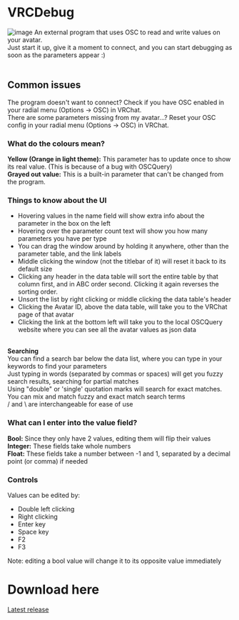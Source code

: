# VRCDebug

![image](https://github.com/fkrisi11/VRCDebugPlus/assets/26310365/736d6772-4c33-4804-9349-a4cca2545f2c)
An external program that uses OSC to read and write values on your avatar.<br>
Just start it up, give it a moment to connect, and you can start debugging as soon as the parameters appear :)
<br><br>

<h2>Common issues</h2>
The program doesn't want to connect? Check if you have OSC enabled in your radial menu (Options -> OSC) in VRChat.<br>
There are some parameters missing from my avatar...? Reset your OSC config in your radial menu (Options -> OSC) in VRChat.
<br>

<h3>What do the colours mean?</h3>
<b>Yellow (Orange in light theme):</b> This parameter has to update once to show its real value. (This is because of a bug with OSCQuery)<br>
<b>Grayed out value:</b> This is a built-in parameter that can't be changed from the program.
<br>
<h3>Things to know about the UI</h3>
<ul>
  <li>
    Hovering values in the name field will show extra info about the parameter in the box on the left
  </li>
  <li>
    Hovering over the parameter count text will show you how many parameters you have per type
  </li>
  <li>
    You can drag the window around by holding it anywhere, other than the parameter table, and the link labels
  </li>
  <li>
    Middle clicking the window (not the titlebar of it) will reset it back to its default size
  </li>
  <li>
    Clicking any header in the data table will sort the entire table by that column first, and in ABC order second. Clicking it again reverses the sorting order.
  </li>
  <li>
    Unsort the list by right clicking or middle clicking the data table's header
  </li>
  <li>
    Clicking the Avatar ID, above the data table, will take you to the VRChat page of that avatar
  </li>
  <li>
    Clicking the link at the bottom left will take you to the local OSCQuery website where you can see all the avatar values as json data
  </li>
</ul>
<br>
<b>Searching</b><br>
You can find a search bar below the data list, where you can type in your keywords to find your parameters<br>
Just typing in words (separated by commas or spaces) will get you fuzzy search results, searching for partial matches<br>
Using "double" or 'single' quotation marks will search for exact matches. You can mix and match fuzzy and exact match search terms<br>
/ and \ are interchangeable for ease of use

<br>
<h3>What can I enter into the value field?</h3>
<b>Bool:</b> Since they only have 2 values, editing them will flip their values<br>
<b>Integer:</b> These fields take whole numbers<br>
<b>Float:</b> These fields take a number between -1 and 1, separated by a decimal point (or comma) if needed
<br>
<h3>Controls</h3>
Values can be edited by:
<ul>
  <li>
    Double left clicking
  </li>
  <li>
    Right clicking
  </li>
  <li>
    Enter key
  </li>
  <li>
    Space key
  </li>
  <li>
    F2
  </li>
  <li>
    F3
  </li>
</ul>
Note: editing a bool value will change it to its opposite value immediately
<br>
<h1>Download here</h1>

[Latest release](https://github.com/fkrisi11/VRCDebugPlus/releases/latest)
